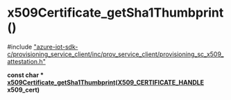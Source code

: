 # x509Certificate_getSha1Thumbprint()

\#include ["azure-iot-sdk-c/provisioning_service_client/inc/prov_service_client/provisioning_sc_x509_attestation.h"](../iot-c-ref-provisioning-sc-x509-attestation-h.md)  

**const char * [x509Certificate_getSha1Thumbprint](#provisioning__sc__x509__attestation_8h_1a9689f0941427dad7686fe9522974026a)([X509_CERTIFICATE_HANDLE](#provisioning__sc__x509__attestation_8h_1a2e8d12cba13a8890ab37197c1e6e0303) x509_cert)**

